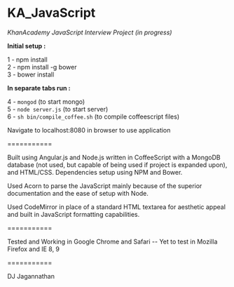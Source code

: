 KA_JavaScript
=============
        
*KhanAcademy JavaScript Interview Project (in progress)*

**Initial setup :**         

1 - npm install   
2 - npm install -g bower   
3 - bower install   
   
**In separate tabs run :**       

4 - `mongod` (to start mongo)   
5 - `node server.js` (to start server)   
6 - `sh bin/compile_coffee.sh` (to compile coffeescript files)   
        
Navigate to localhost:8080 in browser to use application   
      
    
===========
     
Built using Angular.js and Node.js written in CoffeeScript with a MongoDB database (not used, but capable of being used if project is expanded upon), and HTML/CSS. Dependencies setup using NPM and Bower.
     
Used Acorn to parse the JavaScript mainly because of the superior documentation and the ease of setup with Node.
          
Used CodeMirror in place of a standard HTML textarea for aesthetic appeal and built in JavaScript formatting capabilities.
       
===========
      
Tested and Working in Google Chrome and Safari -- Yet to test in Mozilla Firefox and IE 8, 9
      
===========
     
DJ Jagannathan